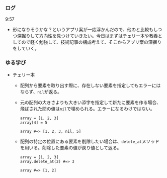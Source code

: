 ### ログ
9:57  
  - 形になりそうかな？というアプリ案が一応浮かんだので、他のと比較もしつつ深掘りして方向性を見つけていきたい。今日はまずはチェリー本や教養としてので軽く勉強して、技術記事の構成考えて、そこからアプリ案の深掘りをしていく。  

### ゆる学び
- チェリー本  
  - 配列から要素を取り出す際に、存在しない要素を指定してもエラーにはならず、`nil`が返る。  
  - 元の配列の大きさよりも大きい添字を指定して新たに要素を作る場合、飛ばされた間の値は`nil`で埋められる。エラーになるわけではない。
    ```
    array = [1, 2, 3]
    array[4] = 5
    
    array #=> [1, 2, 3, nil, 5]
    ```

  - 配列の特定の位置にある要素を削除したい場合は、`delete_at`メソッドを用いる。削除した要素の値が戻り値として返る。
    ```
    array = [1, 2, 3]
    array.delete_at(2) #=> 3
    
    array #=> [1, 2]
    ```
